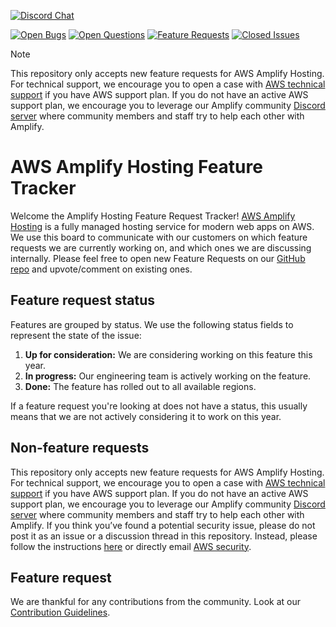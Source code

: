 <p>
  <a href="https://discord.gg/jWVbPfC" target="_blank">
    <img src="https://img.shields.io/discord/308323056592486420?logo=discord"" alt="Discord Chat" />  
  </a>
</p>

[![Open Bugs](https://img.shields.io/github/issues/aws-amplify/amplify-hosting/bug?color=d73a4a&label=bugs)](https://github.com/aws-amplify/amplify-hosting/issues?q=is%3Aissue+is%3Aopen+label%3Abug)
[![Open Questions](https://img.shields.io/github/issues/aws-amplify/amplify-hosting/question?color=558dfd&label=questions)](https://github.com/aws-amplify/amplify-hosting/issues?q=is%3Aissue+label%3A%22question%22+is%3Aopen+)
[![Feature Requests](https://img.shields.io/github/issues/aws-amplify/amplify-hosting/feature-request?color=ff9001&label=feature%20requests)](https://github.com/aws-amplify/amplify-hosting/issues?q=is%3Aissue+label%3Afeature-request+is%3Aopen)
[![Closed Issues](https://img.shields.io/github/issues-closed/aws-amplify/amplify-hosting?color=%2325CC00&label=issues%20closed)](https://github.com/aws-amplify/amplify-hosting/issues?q=is%3Aissue+is%3Aclosed+)

> [!NOTE]
> This repository only accepts new feature requests for AWS Amplify Hosting. For technical support, we encourage you to open a case with [AWS technical support](https://docs.aws.amazon.com/awssupport/latest/user/case-management.html#creating-a-support-case) if you have AWS support plan. If you do not have an active AWS support plan, we encourage you to leverage our Amplify community [Discord server](https://discord.gg/amplify) where community members and staff try to help each other with Amplify.

# AWS Amplify Hosting Feature Tracker

Welcome the Amplify Hosting Feature Request Tracker! [AWS Amplify Hosting](https://aws.amazon.com/amplify/hosting) is a fully managed hosting service for modern web apps on AWS.  We use this board to communicate with our customers on which feature requests we are currently working on, and which ones we are discussing internally. Please feel free to open new Feature Requests on our [GitHub repo](https://github.com/aws-amplify/amplify-hosting) and upvote/comment on existing ones.

## Feature request status

Features are grouped by status. We use the following status fields to represent the state of the issue:
1. **Up for consideration:** We are considering working on this feature this year.
2. **In progress:** Our engineering team is actively working on the feature.
3. **Done:** The feature has rolled out to all available regions.

If a feature request you're looking at does not have a status, this usually means that we are not actively considering it to work on this year.

## Non-feature requests

This repository only accepts new feature requests for AWS Amplify Hosting. For technical support, we encourage you to open a case with [AWS technical support](https://docs.aws.amazon.com/awssupport/latest/user/case-management.html#creating-a-support-case) if you have AWS support plan. If you do not have an active AWS support plan, we encourage you to leverage our Amplify community [Discord server](https://discord.gg/amplify) where community members and staff try to help each other with Amplify.  If you think you’ve found a potential security issue, please do not post it as an issue or a discussion thread in this repository. Instead, please follow the instructions [here](https://aws.amazon.com/security/vulnerability-reporting/) or directly email [AWS security](mailto:aws-security@amazon.com).

## Feature request

We are thankful for any contributions from the community. Look at our [Contribution Guidelines](https://github.com/aws-amplify/amplify-hosting/blob/main/CONTRIBUTING.md).
